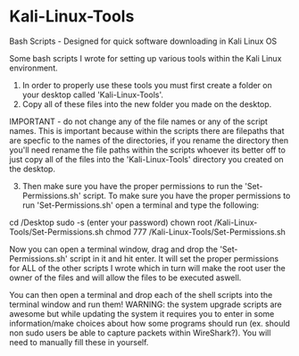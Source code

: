 # Kali-Linux-Tools
Bash Scripts - Designed for quick software downloading in Kali Linux OS

Some bash scripts I wrote for setting up various tools within the Kali Linux environment. 
1) In order to properly use these tools you must first create a folder on your desktop called 'Kali-Linux-Tools'. 
2) Copy all of these files into the new folder you made on the desktop. 

IMPORTANT - do not change any of the file names or any of the script names. This is important because within the scripts there are filepaths that are specfic to the names of the directories, if you rename the directory then you'll need rename the file paths within the scripts whoever its better off to just copy all of the files into the 'Kali-Linux-Tools' directory you created on the desktop.

3) Then make sure you have the proper permissions to run the 'Set-Permissions.sh' script. To make sure you have the proper permissions to run 'Set-Permissions.sh' open a terminal and type the following:

cd /Desktop
sudo -s (enter your password)
chown root /Kali-Linux-Tools/Set-Permissions.sh
chmod 777 /Kali-Linux-Tools/Set-Permissions.sh

Now you can open a terminal window, drag and drop the 'Set-Permissions.sh' script in it and hit enter. It will set the proper
permissions for ALL of the other scripts I wrote which in turn will make the root user the owner of the files and will allow the files to be executed aswell.

You can then open a terminal and drop each of the shell scripts into the terminal window and run them!
WARNING: the system upgrade scripts are awesome but while updating the system it requires you to enter in some information/make choices about how some programs should run (ex. should non sudo users be able to capture packets within WireShark?). You will need to manually fill these in yourself.
